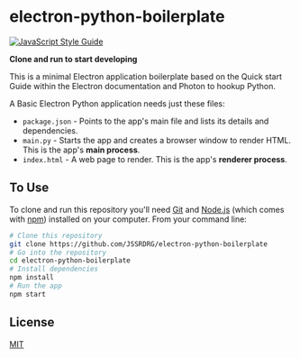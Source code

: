 # electron-python-boilerplate

[![JavaScript Style Guide](https://img.shields.io/badge/code_style-standard-brightgreen.svg)](https://standardjs.com)

**Clone and run to start developing**

This is a minimal Electron application boilerplate based on the Quick start Guide within the Electron documentation and Photon to hookup Python.

A Basic Electron Python application needs just these files:
* `package.json` - Points to the app's main file and lists its details and dependencies.
* `main.py` - Starts the app and creates a browser window to render HTML. This is the app's **main process**.
* `index.html` - A web page to render. This is the app's **renderer process**.

## To Use

To clone and run this repository you'll need [Git](https://git-scm.com) and [Node.js](https://nodejs.org/en/download/) (which comes with [npm](http://npmjs.com)) installed on your computer. From your command line:

```bash
# Clone this repository
git clone https://github.com/JSSRDRG/electron-python-boilerplate
# Go into the repository
cd electron-python-boilerplate
# Install dependencies
npm install
# Run the app
npm start
```

## License

[MIT](LICENSE.md)
